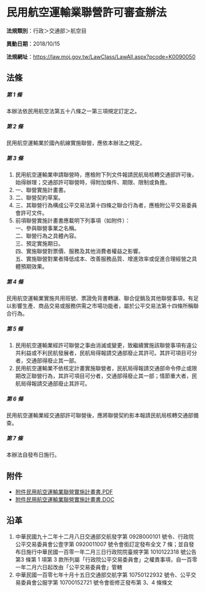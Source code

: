 # 民用航空運輸業聯營許可審查辦法


**法規類別**：行政＞交通部＞航空目

**異動日期**：2018/10/15  

**法規網址**：https://law.moj.gov.tw/LawClass/LawAll.aspx?pcode=K0090050



## 法條
##### 第 1 條
本辦法依民用航空法第五十八條之一第三項規定訂定之。

##### 第 2 條
民用航空運輸業於國內航線實施聯營，應依本辦法之規定。

##### 第 3 條
1. 民用航空運輸業申請聯營時，應檢附下列文件報請民航局核轉交通部許可後，始得辦理；交通部許可聯營時，得附加條件、期限、限制或負擔。
1. 一、聯營實施計畫書。
1. 二、聯營契約草案。
1. 三、其聯營行為構成公平交易法第十四條之聯合行為者，應檢附公平交易委員會許可文件。
1. 前項聯營實施計畫書應載明下列事項（如附件）：  
一、參與聯營事業之名稱。  
二、聯營行為之具體內容。  
三、預定實施期日。  
四、實施聯營對票價、服務及其他消費者權益之影響。  
五、實施聯營對業者降低成本、改善服務品質、增進效率或促進合理經營之具體預期效果。

##### 第 4 條
民用航空運輸業實施共用班號、票證免背書轉讓、聯合促銷及其他聯營事項，有足以影響生產、商品交易或服務供需之市場功能者，屬於公平交易法第十四條所稱聯合行為。

##### 第 5 條
1. 民用航空運輸業經許可聯營之事由消滅或變更，致繼續實施該聯營事項有違公共利益或不利民航發展者，民航局得報請交通部廢止其許可。其許可項目可分者，交通部得廢止其一部。
1. 民用航空運輸業不依核定計畫實施聯營者，民航局得報請交通部命令停止或限期改正聯營行為，其許可項目可分者，交通部得廢止其一部；情節重大者，民航局得報請交通部廢止其許可。

##### 第 6 條
民用航空運輸業經交通部許可聯營後，應將聯營契約影本報請民航局核轉交通部備查。

##### 第 7 條
本辦法自發布日施行。
## 附件
* [附件民用航空運輸業聯營實施計畫書.PDF](https://law.moj.gov.tw/LawClass/LawGetFile.ashx?FileId=0000233342)
* [附件民用航空運輸業聯營實施計畫書.DOC](https://law.moj.gov.tw/LawClass/LawGetFile.ashx?FileId=0000018794)
## 沿革
1. 中華民國九十二年十二月八日交通部交航發字第 092B000101 號令、行政院公平交易委員會公壹字第 0920011007 號令會銜訂定發布全文 7  條；並自發布日施行中華民國一百零一年二月三日行政院院臺規字第 1010122318 號公告第3 條第 1  項第 3  款所列屬「行政院公平交易委員會」之權責事項，自一百零一年二月六日起改由「公平交易委員會」管轄
1. 中華民國一百零七年十月十五日交通部交航字第 10750122932  號令、公平交易委員會公服字第 10700152721  號令會銜修正發布第 3、4 條條文
